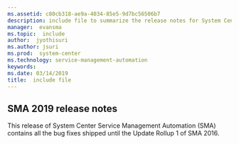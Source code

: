 ```yaml
---
ms.assetid: c80cb318-ae9a-4034-85e5-9d7bc56506b7
description: include file to summarize the release notes for System Center 2019 - Service Management Automation
manager:  evansma
ms.topic:  include
author:  jyothisuri
ms.author: jsuri
ms.prod:  system-center
ms.technology: service-management-automation
keywords:
ms.date: 03/14/2019
title:  include file
---
```


## SMA 2019 release notes

This release of System Center Service Management Automation (SMA) contains all the bug fixes shipped until the Update Rollup 1 of SMA 2016.
